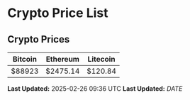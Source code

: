 # Crypto Price List

## Crypto Prices
| Bitcoin | Ethereum | Litecoin |
| ------- | -------- | -------- |
| $88923 | $2475.14 | $120.84 |
**Last Updated:** 2025-02-26 09:36 UTC
**Last Updated:** $DATE$
